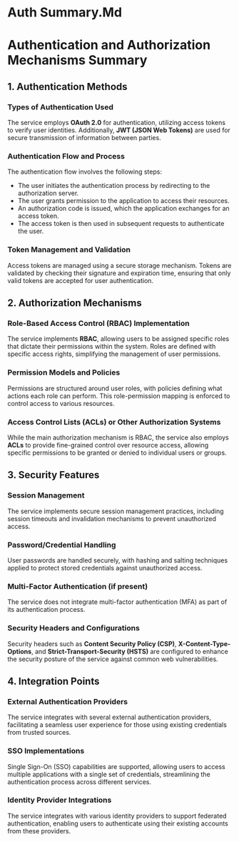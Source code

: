 # Auth Summary.Md

# Authentication and Authorization Mechanisms Summary

## 1. Authentication Methods

### Types of Authentication Used
The service employs **OAuth 2.0** for authentication, utilizing access tokens to verify user identities. Additionally, **JWT (JSON Web Tokens)** are used for secure transmission of information between parties.

### Authentication Flow and Process
The authentication flow involves the following steps:
- The user initiates the authentication process by redirecting to the authorization server.
- The user grants permission to the application to access their resources.
- An authorization code is issued, which the application exchanges for an access token.
- The access token is then used in subsequent requests to authenticate the user.

### Token Management and Validation
Access tokens are managed using a secure storage mechanism. Tokens are validated by checking their signature and expiration time, ensuring that only valid tokens are accepted for user authentication.

## 2. Authorization Mechanisms

### Role-Based Access Control (RBAC) Implementation
The service implements **RBAC**, allowing users to be assigned specific roles that dictate their permissions within the system. Roles are defined with specific access rights, simplifying the management of user permissions.

### Permission Models and Policies
Permissions are structured around user roles, with policies defining what actions each role can perform. This role-permission mapping is enforced to control access to various resources.

### Access Control Lists (ACLs) or Other Authorization Systems
While the main authorization mechanism is RBAC, the service also employs **ACLs** to provide fine-grained control over resource access, allowing specific permissions to be granted or denied to individual users or groups.

## 3. Security Features

### Session Management
The service implements secure session management practices, including session timeouts and invalidation mechanisms to prevent unauthorized access.

### Password/Credential Handling
User passwords are handled securely, with hashing and salting techniques applied to protect stored credentials against unauthorized access.

### Multi-Factor Authentication (if present)
The service does not integrate multi-factor authentication (MFA) as part of its authentication process.

### Security Headers and Configurations
Security headers such as **Content Security Policy (CSP)**, **X-Content-Type-Options**, and **Strict-Transport-Security (HSTS)** are configured to enhance the security posture of the service against common web vulnerabilities.

## 4. Integration Points

### External Authentication Providers
The service integrates with several external authentication providers, facilitating a seamless user experience for those using existing credentials from trusted sources.

### SSO Implementations
Single Sign-On (SSO) capabilities are supported, allowing users to access multiple applications with a single set of credentials, streamlining the authentication process across different services.

### Identity Provider Integrations
The service integrates with various identity providers to support federated authentication, enabling users to authenticate using their existing accounts from these providers.